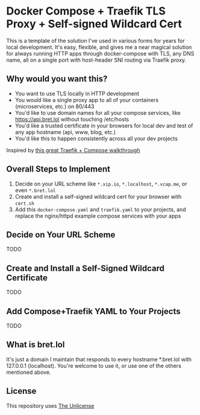 # Docker Compose + Traefik TLS Proxy + Self-signed Wildcard Cert

This is a template of the solution I've used in various forms for years for local development. It's easy, flexible, and gives me a near magical solution for always running HTTP apps through docker-compose with TLS, any DNS name, all on a single port with host-header SNI routing via Traefik proxy.

## Why would you want this?

- You want to use TLS locally in HTTP development
- You would like a single proxy app to all of your containers (microservices, etc.) on 80/443
- You'd like to use domain names for all your compose services, like https://api.bret.lol without touching /etc/hosts
- You'd like a trusted certificate in your browsers for local dev and test of any app hostname (api, www, blog, etc.)
- You'd like this to happen consistently across all your dev projects

Inspired by [this great Traefik + Compose walkthrough](https://github.com/DoTheEvo/Traefik-v2-examples)

## Overall Steps to Implement

1. Decide on your URL scheme like `*.xip.io`, `*.localhost`, `*.vcap.me`, or even `*.bret.lol`
2. Create and install a self-signed wildcard cert for your browser with `cert.sh`
3. Add this `docker-compose.yaml` and `traefik.yaml` to your projects, and replace the nginx/httpd example compose services with your apps

## Decide on Your URL Scheme

TODO

## Create and Install a Self-Signed Wildcard Certificate

TODO

## Add Compose+Traefik YAML to Your Projects

TODO

## What is bret.lol

It's just a domain I maintain that responds to every hostname *.bret.lol with 127.0.0.1 (localhost). You're welcome to use it, or use one of the others mentioned above.

## License

This repository uses [The Unlicense](./LICENSE)